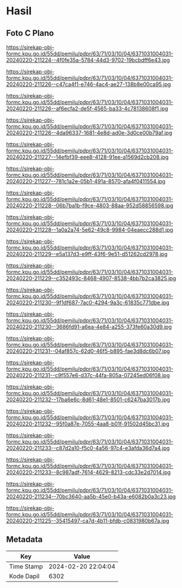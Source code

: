 # Hasil

## Foto C Plano

https://sirekap-obj-formc.kpu.go.id/55dd/pemilu/pdpr/63/71/03/10/04/6371031004031-20240220-211224--4f0fe35a-5784-44d3-9702-19bcbdff6e43.jpg

https://sirekap-obj-formc.kpu.go.id/55dd/pemilu/pdpr/63/71/03/10/04/6371031004031-20240220-211226--c47ca4f1-e746-4ac4-ae27-138b8e00ca95.jpg

https://sirekap-obj-formc.kpu.go.id/55dd/pemilu/pdpr/63/71/03/10/04/6371031004031-20240220-211226--af6ecfa2-de5f-4565-ba33-4c78138608f1.jpg

https://sirekap-obj-formc.kpu.go.id/55dd/pemilu/pdpr/63/71/03/10/04/6371031004031-20240220-211226--4da96337-1681-4e8d-ad0e-3d0ce00b79af.jpg

https://sirekap-obj-formc.kpu.go.id/55dd/pemilu/pdpr/63/71/03/10/04/6371031004031-20240220-211227--14efbf39-eee8-4128-91ee-a1569d2cb208.jpg

https://sirekap-obj-formc.kpu.go.id/55dd/pemilu/pdpr/63/71/03/10/04/6371031004031-20240220-211227--781c1a2e-05b1-491a-8570-afa4f0411554.jpg

https://sirekap-obj-formc.kpu.go.id/55dd/pemilu/pdpr/63/71/03/10/04/6371031004031-20240220-211228--06b7ba1b-f9ce-4803-88aa-952d58856598.jpg

https://sirekap-obj-formc.kpu.go.id/55dd/pemilu/pdpr/63/71/03/10/04/6371031004031-20240220-211228--1a0a2a74-5e62-49c8-9984-04eaecc288d1.jpg

https://sirekap-obj-formc.kpu.go.id/55dd/pemilu/pdpr/63/71/03/10/04/6371031004031-20240220-211229--e5a137d3-e9ff-43f6-9e51-d51262cd2978.jpg

https://sirekap-obj-formc.kpu.go.id/55dd/pemilu/pdpr/63/71/03/10/04/6371031004031-20240220-211229--c352493c-8468-4907-8538-4bb7b2ca3825.jpg

https://sirekap-obj-formc.kpu.go.id/55dd/pemilu/pdpr/63/71/03/10/04/6371031004031-20240220-211230--9f1df687-7ac0-4294-9a3c-61835c771dbe.jpg

https://sirekap-obj-formc.kpu.go.id/55dd/pemilu/pdpr/63/71/03/10/04/6371031004031-20240220-211230--3686fd91-a6ea-4e84-a255-373fe60a30d9.jpg

https://sirekap-obj-formc.kpu.go.id/55dd/pemilu/pdpr/63/71/03/10/04/6371031004031-20240220-211231--04af857c-62d0-46f5-b895-fae3d8dc6b07.jpg

https://sirekap-obj-formc.kpu.go.id/55dd/pemilu/pdpr/63/71/03/10/04/6371031004031-20240220-211231--c9f557e6-d37c-44fa-805a-07245ed06f08.jpg

https://sirekap-obj-formc.kpu.go.id/55dd/pemilu/pdpr/63/71/03/10/04/6371031004031-20240220-211232--17ba6e6c-8d61-48e1-8501-c6247ba3017b.jpg

https://sirekap-obj-formc.kpu.go.id/55dd/pemilu/pdpr/63/71/03/10/04/6371031004031-20240220-211232--95f0a87e-7055-4aa8-b01f-91502d45bc31.jpg

https://sirekap-obj-formc.kpu.go.id/55dd/pemilu/pdpr/63/71/03/10/04/6371031004031-20240220-211233--c87d2a10-f5c0-4a56-97c4-e3afda36d7a4.jpg

https://sirekap-obj-formc.kpu.go.id/55dd/pemilu/pdpr/63/71/03/10/04/6371031004031-20240220-211233--8c987adf-7614-4629-8213-cdc33e2d7014.jpg

https://sirekap-obj-formc.kpu.go.id/55dd/pemilu/pdpr/63/71/03/10/04/6371031004031-20240220-211234--70bc3640-aa5b-45e0-b43a-e6082b0a3c23.jpg

https://sirekap-obj-formc.kpu.go.id/55dd/pemilu/pdpr/63/71/03/10/04/6371031004031-20240220-211225--35415497-ca7d-4b11-bfdb-c0831980b67a.jpg


## Metadata

| Key        | Value               |
| ---------- | ------------------- |
| Time Stamp | 2024-02-20 22:04:04 |
| Kode Dapil | 6302                |



